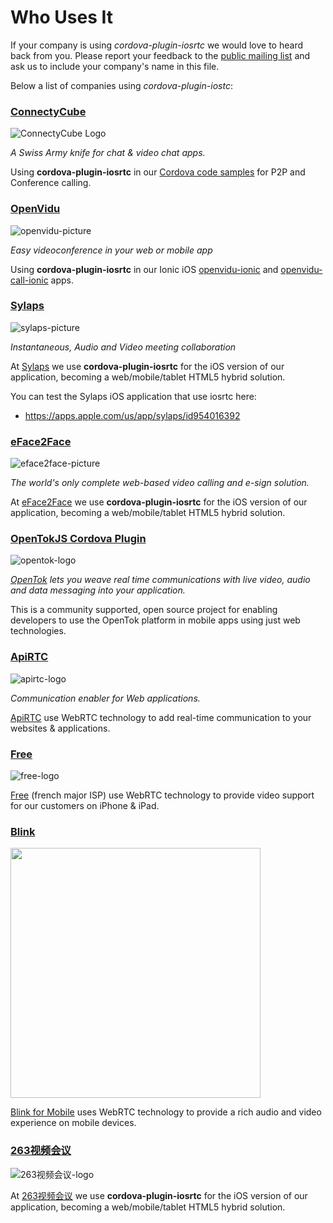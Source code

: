 # Who Uses It

If your company is using *cordova-plugin-iosrtc* we would love to heard back from you. Please report your feedback to the [public mailing list](https://groups.google.com/forum/?hl=es#!forum/cordova-plugin-iosrtc) and ask us to include your company's name in this file.

Below a list of companies using *cordova-plugin-iostc*:

### [ConnectyCube](https://connectycube.com)

![ConnectyCube Logo](https://connectycube.com/imgs/connectycube_logo_with_text.png)

*A Swiss Army knife for chat & video chat apps.*

Using **cordova-plugin-iosrtc** in our [Cordova сode samples](https://developers.connectycube.com/cordova/code-samples) for P2P and Conference calling.

### [OpenVidu](https://openvidu.io)

![openvidu-picture](https://openvidu.io/img/logos/openvidu_vert_grey_bg_transp_cropped.png)

*Easy videoconference in your web or mobile app*

Using **cordova-plugin-iosrtc** in our Ionic iOS [openvidu-ionic](https://openvidu.io/docs/tutorials/openvidu-ionic/) and [openvidu-call-ionic](https://openvidu.io/docs/demos/openvidu-call-ionic/) apps.

### [Sylaps](https://sylaps.com)

![sylaps-picture](https://raw.githubusercontent.com/cordova-rtc/cordova-plugin-iosrtc/master/art/sylaps-picture.png)

*Instantaneous, Audio and Video meeting collaboration*

At [Sylaps](https://sylaps.com) we use **cordova-plugin-iosrtc** for the iOS version of our application, becoming a web/mobile/tablet HTML5 hybrid solution.

You can test the Sylaps iOS application that use iosrtc here:
- https://apps.apple.com/us/app/sylaps/id954016392

### [eFace2Face](https://eface2face.com)

![eface2face-picture](https://raw.githubusercontent.com/cordova-rtc/cordova-plugin-iosrtc/master/art/eface2face-picture.jpg)

*The world's only complete web-based video calling and e-sign solution.*

At [eFace2Face](https://eface2face.com) we use **cordova-plugin-iosrtc** for the iOS version of our application, becoming a web/mobile/tablet HTML5 hybrid solution.

### [OpenTokJS Cordova Plugin](https://github.com/aoberoi/cordova-plugin-opentokjs)

![opentok-logo](https://static.opentok.com/img/press/logo_opentok_registered.png)

*[OpenTok](https://tokbox.com/platform) lets you weave real time communications with live video, audio and data messaging into your application.*

This is a community supported, open source project for enabling developers to use the OpenTok platform in mobile apps using just web technologies.


### [ApiRTC](http://apirtc.com)

![apirtc-logo](https://avatars3.githubusercontent.com/u/7846822?v=3&s=200)

*Communication enabler for Web applications.*

[ApiRTC](http://apirtc.com) use WebRTC technology to add real-time communication to your websites & applications.


### [Free](https://assistance.free.fr/facetofree/)

![free-logo](http://free.fr/assistance/img/logo.png)

[Free](https://assistance.free.fr/facetofree/) (french major ISP) use WebRTC technology to provide video support for our customers on iPhone & iPad.


### [Blink](http://icanblink.com)

<img src="https://blink.sipthor.net/blink-ipad.jpg" width="400"/>

[Blink for Mobile](https://itunes.apple.com/us/app/blink-for-mobile/id1100356948?ls=1&mt=8) uses WebRTC technology to provide a rich audio and video
experience on mobile devices.


### [263视频会议](https://www.263.net/263/videoConference/)

![263视频会议-logo](https://www.263.net/r/cms/www/web2018/img/download-icon-videomeet.png)

At [263视频会议](https://apps.apple.com/cn/app/263%E8%A7%86%E9%A2%91%E4%BC%9A%E8%AE%AE/id1361487536) we use **cordova-plugin-iosrtc** for the iOS version of our application, becoming a web/mobile/tablet HTML5 hybrid solution.

